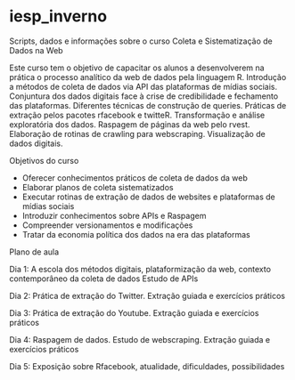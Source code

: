 # iesp_inverno
Scripts, dados e informações sobre o curso Coleta e Sistematização de Dados na Web


Este curso tem o objetivo de capacitar os alunos a desenvolverem na prática o processo analítico da web de dados pela linguagem R. Introdução a métodos de coleta de dados via API das plataformas de mídias sociais. Conjuntura dos dados digitais face à crise de
credibilidade e fechamento das plataformas. Diferentes técnicas de construção de queries. Práticas de extração pelos pacotes rfacebook e twitteR. Transformação e análise exploratória dos dados. Raspagem de páginas da web pelo rvest. Elaboração de rotinas de crawling para webscraping. Visualização de dados digitais.

Objetivos do curso

  - Oferecer conhecimentos práticos de coleta de dados da web
  - Elaborar planos de coleta sistematizados
  - Executar rotinas de extração de dados de websites e plataformas de mídias sociais
  - Introduzir conhecimentos sobre APIs e Raspagem
  - Compreender versionamentos e modificações
  - Tratar da economia política dos dados na era das plataformas
  
  
Plano de aula

Dia 1: A escola dos métodos digitais, plataformização da web, contexto contemporâneo da coleta de dados
Estudo de APIs

Dia 2: Prática de extração do Twitter. Extração guiada e exercícios práticos

Dia 3: Prática de extração do Youtube. Extração guiada e exercícios práticos

Dia 4: Raspagem de dados. Estudo de webscraping. Extração guiada e exercícios práticos

Dia 5: Exposição sobre Rfacebook, atualidade, dificuldades, possibilidades
